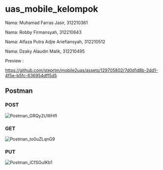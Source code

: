 # uas_mobile_kelompok

Nama:  Muhamad Farras Jasir, 312210361

Nama: Robby Firmansyah, 312210643

Nama: Alfaza Putra Adjie Ariefiansyah, 312210512

Nama: Dzaky Alaudin Malik, 312210495 


Preview :



https://github.com/steprtm/mobile2uas/assets/129705802/7d0d1d8b-2dd1-4f5e-b5fc-636954dff5d5



## Postman
### POST
![Postman_GRQy2UWHfI](https://github.com/steprtm/mobile2uas/assets/129705802/7dd67201-cf2a-4338-9a2d-b4e2c77f62c9)
### GET
![Postman_to0uZLqnG9](https://github.com/steprtm/mobile2uas/assets/129705802/81e67d2c-38db-4e04-bb94-432cc02d7360)
### PUT
![Postman_iCfSGuIKb1](https://github.com/steprtm/mobile2uas/assets/129705802/13aa60b3-12a1-4e98-8b61-a70a1a83ad6b)

